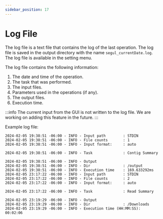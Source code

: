 ```yaml
---
sidebar_position: 17
---
```

# Log File

The log file is a text file that contains the log of the last operation. The log file is saved in the output directory with the name `segul_currentDate.log`. The log file is available in the setting menu.

The log file contains the following information:

1. The date and time of the operation.
2. The task that was performed.
3. The input files.
4. Parameters used in the operations (if any).
5. The output files.
6. Execution time.

:::info
The current input from the GUI is not written to the log file. We are working on adding this feature in the future.
:::

Example log file:

```Text
2024-02-05 19:38:51 -06:00 - INFO - Input path        : STDIN
2024-02-05 19:38:51 -06:00 - INFO - File counts       : 1
2024-02-05 19:38:51 -06:00 - INFO - Input format:     : auto

2024-02-05 19:38:51 -06:00 - INFO - Task              : Contig Summary

2024-02-05 19:38:51 -06:00 - INFO - Output
2024-02-05 19:38:51 -06:00 - INFO - Dir               : /output
2024-02-05 19:38:51 -06:00 - INFO - Execution time    : 169.633292ms
2024-02-05 23:17:22 -06:00 - INFO - Input path        : STDIN
2024-02-05 23:17:22 -06:00 - INFO - File counts       : 2
2024-02-05 23:17:22 -06:00 - INFO - Input format:     : auto

2024-02-05 23:17:22 -06:00 - INFO - Task              : Read Summary

2024-02-05 23:19:29 -06:00 - INFO - Output
2024-02-05 23:19:29 -06:00 - INFO - Dir               : /Downloads
2024-02-05 23:19:29 -06:00 - INFO - Execution time (HH:MM:SS): 00:02:06
```
